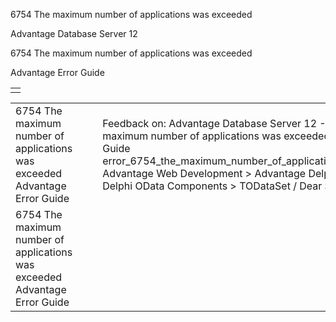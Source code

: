6754 The maximum number of applications was exceeded




Advantage Database Server 12  

6754 The maximum number of applications was exceeded

Advantage Error Guide

|  |
| --- |
|  |

|  |  |  |  |  |
| --- | --- | --- | --- | --- |
| 6754 The maximum number of applications was exceeded  Advantage Error Guide |  |  | Feedback on: Advantage Database Server 12 - 6754 The maximum number of applications was exceeded Advantage Error Guide error\_6754\_the\_maximum\_number\_of\_applications\_was\_exceeded Advantage Web Development > Advantage Delphi OData Client > Delphi OData Components > TODataSet / Dear Support Staff, |  |
| 6754 The maximum number of applications was exceeded  Advantage Error Guide |  |  |  |  |